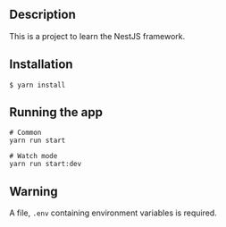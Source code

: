 ## Description

This is a project to learn the NestJS framework.

## Installation

```
$ yarn install
```

## Running the app
```
# Common
yarn run start

# Watch mode
yarn run start:dev
```

## Warning

A file, `.env` containing environment variables is required.

